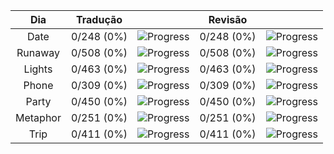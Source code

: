 | **Dia**  | **Tradução** |                                                     | **Revisão** |                                                     |
| :------: | :----------: | :-------------------------------------------------: | :---------: | :-------------------------------------------------: |
|   Date   |  0/248 (0%)  | ![Progress](https://progress-bar.dev/0/?&width=150) | 0/248 (0%)  | ![Progress](https://progress-bar.dev/0/?&width=150) |
| Runaway  |  0/508 (0%)  | ![Progress](https://progress-bar.dev/0/?&width=150) | 0/508 (0%)  | ![Progress](https://progress-bar.dev/0/?&width=150) |
|  Lights  |  0/463 (0%)  | ![Progress](https://progress-bar.dev/0/?&width=150) | 0/463 (0%)  | ![Progress](https://progress-bar.dev/0/?&width=150) |
|  Phone   |  0/309 (0%)  | ![Progress](https://progress-bar.dev/0/?&width=150) | 0/309 (0%)  | ![Progress](https://progress-bar.dev/0/?&width=150) |
|  Party   |  0/450 (0%)  | ![Progress](https://progress-bar.dev/0/?&width=150) | 0/450 (0%)  | ![Progress](https://progress-bar.dev/0/?&width=150) |
| Metaphor |  0/251 (0%)  | ![Progress](https://progress-bar.dev/0/?&width=150) | 0/251 (0%)  | ![Progress](https://progress-bar.dev/0/?&width=150) |
|   Trip   |  0/411 (0%)  | ![Progress](https://progress-bar.dev/0/?&width=150) | 0/411 (0%)  | ![Progress](https://progress-bar.dev/0/?&width=150) |